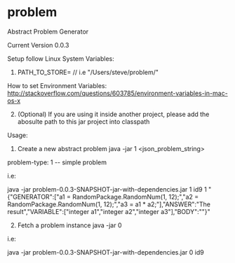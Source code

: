 # problem

Abstract Problem Generator

Current Version 0.0.3

Setup follow Linux System Variables:
  1. PATH_TO_STORE=<path-to-your-source-and-bytecode-directory> // i.e "/Users/steve/problem/"

  How to set Environment Variables:
  http://stackoverflow.com/questions/603785/environment-variables-in-mac-os-x
  
  2. (Optional) If you are using it inside another project, please add the abosulte path to this jar project into classpath
  
Usage:
  1. Create a new abstract problem
  java -jar <path-to-jar-with-dependency> 1 <problem-id> <problem-type> <json_problem_string>
  
  problem-type: 1 -- simple problem

i.e: 

java -jar problem-0.0.3-SNAPSHOT-jar-with-dependencies.jar 1 id9 1 "{\"GENERATOR\":[\"a1 = RandomPackage.RandomNum(1, 12);\",\"a2 = RandomPackage.RandomNum(1, 12);\",\"a3 = a1 * a2;\"],\"ANSWER\":\"The result\",\"VARIABLE\":[\"integer a1\",\"integer a2\",\"integer a3\"],\"BODY\":\"\"}"

  2. Fetch a problem instance
  java -jar <path-to-jar-with-dependency> 0 <problem-id>

i.e: 

java -jar problem-0.0.3-SNAPSHOT-jar-with-dependencies.jar 0 id9




